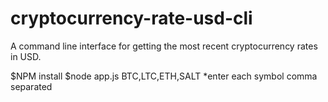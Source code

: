 # cryptocurrency-rate-usd-cli
A command line interface for getting the most recent cryptocurrency rates in USD. 

$NPM install
$node app.js BTC,LTC,ETH,SALT
*enter each symbol comma separated
